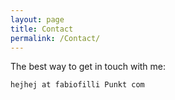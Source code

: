 ```yaml
---
layout: page
title: Contact
permalink: /Contact/
---
```


The best way to get in touch with me:

`hejhej at fabiofilli Punkt com`
